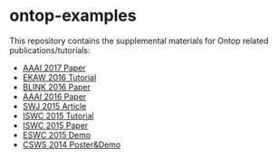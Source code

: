 ontop-examples
==============

This repository contains the supplemental materials  for Ontop related publications/tutorials:

- [AAAI 2017 Paper](aaai-2017-MTL-datalog)
- [EKAW 2016 Tutorial](ekaw-tutorial-2016)
- [BLINK 2016 Paper](blink-2016-vig)
- [AAAI 2016 Paper](aaai-2016-ontoprox)
- [SWJ 2015 Article](swj-2015)
- [ISWC 2015 Tutorial](iswc-tutorial-2015)
- [ISWC 2015 Paper](iswc-crosslinked)
- [ESWC 2015 Demo](eswc-2015)
- [CSWS 2014 Poster&Demo](csws-2014)

